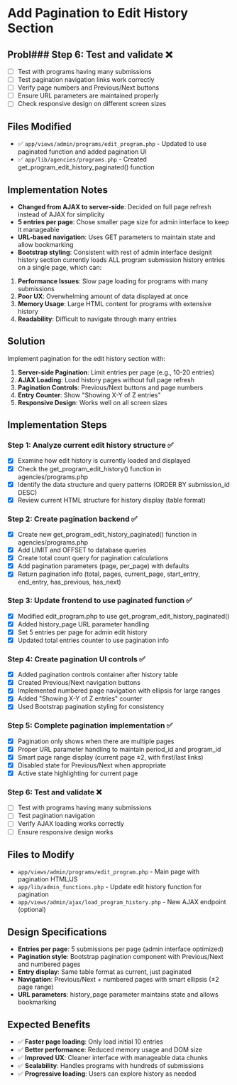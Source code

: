 # Add Pagination to Edit History Section

## Probl### Step 6: Test and validate ❌
- [ ] Test with programs having many submissions
- [ ] Test pagination navigation links work correctly
- [ ] Verify page numbers and Previous/Next buttons
- [ ] Ensure URL parameters are maintained properly
- [ ] Check responsive design on different screen sizes

## Files Modified
- ✅ `app/views/admin/programs/edit_program.php` - Updated to use paginated function and added pagination UI
- ✅ `app/lib/agencies/programs.php` - Created get_program_edit_history_paginated() function

## Implementation Notes
- **Changed from AJAX to server-side**: Decided on full page refresh instead of AJAX for simplicity
- **5 entries per page**: Chose smaller page size for admin interface to keep it manageable
- **URL-based navigation**: Uses GET parameters to maintain state and allow bookmarking
- **Bootstrap styling**: Consistent with rest of admin interface designit history section currently loads ALL program submission history entries on a single page, which can:
1. **Performance Issues**: Slow page loading for programs with many submissions
2. **Poor UX**: Overwhelming amount of data displayed at once
3. **Memory Usage**: Large HTML content for programs with extensive history
4. **Readability**: Difficult to navigate through many entries

## Solution
Implement pagination for the edit history section with:
1. **Server-side Pagination**: Limit entries per page (e.g., 10-20 entries)
2. **AJAX Loading**: Load history pages without full page refresh
3. **Pagination Controls**: Previous/Next buttons and page numbers
4. **Entry Counter**: Show "Showing X-Y of Z entries"
5. **Responsive Design**: Works well on all screen sizes

## Implementation Steps

### Step 1: Analyze current edit history structure ✅
- [x] Examine how edit history is currently loaded and displayed
- [x] Check the get_program_edit_history() function in agencies/programs.php
- [x] Identify the data structure and query patterns (ORDER BY submission_id DESC)
- [x] Review current HTML structure for history display (table format)

### Step 2: Create pagination backend ✅
- [x] Create new get_program_edit_history_paginated() function in agencies/programs.php
- [x] Add LIMIT and OFFSET to database queries
- [x] Create total count query for pagination calculations
- [x] Add pagination parameters (page, per_page) with defaults
- [x] Return pagination info (total, pages, current_page, start_entry, end_entry, has_previous, has_next)

### Step 3: Update frontend to use paginated function ✅
- [x] Modified edit_program.php to use get_program_edit_history_paginated()
- [x] Added history_page URL parameter handling
- [x] Set 5 entries per page for admin edit history
- [x] Updated total entries counter to use pagination info

### Step 4: Create pagination UI controls ✅
- [x] Added pagination controls container after history table
- [x] Created Previous/Next navigation buttons
- [x] Implemented numbered page navigation with ellipsis for large ranges
- [x] Added "Showing X-Y of Z entries" counter
- [x] Used Bootstrap pagination styling for consistency

### Step 5: Complete pagination implementation ✅
- [x] Pagination only shows when there are multiple pages
- [x] Proper URL parameter handling to maintain period_id and program_id
- [x] Smart page range display (current page ±2, with first/last links)
- [x] Disabled state for Previous/Next when appropriate
- [x] Active state highlighting for current page

### Step 6: Test and validate ❌
- [ ] Test with programs having many submissions
- [ ] Test pagination navigation
- [ ] Verify AJAX loading works correctly
- [ ] Ensure responsive design works

## Files to Modify
- `app/views/admin/programs/edit_program.php` - Main page with pagination HTML/JS
- `app/lib/admin_functions.php` - Update edit history function for pagination
- `app/views/admin/ajax/load_program_history.php` - New AJAX endpoint (optional)

## Design Specifications
- **Entries per page**: 5 submissions per page (admin interface optimized)
- **Pagination style**: Bootstrap pagination component with Previous/Next and numbered pages
- **Entry display**: Same table format as current, just paginated
- **Navigation**: Previous/Next + numbered pages with smart ellipsis (±2 page range)
- **URL parameters**: history_page parameter maintains state and allows bookmarking

## Expected Benefits
- ✅ **Faster page loading**: Only load initial 10 entries
- ✅ **Better performance**: Reduced memory usage and DOM size
- ✅ **Improved UX**: Cleaner interface with manageable data chunks
- ✅ **Scalability**: Handles programs with hundreds of submissions
- ✅ **Progressive loading**: Users can explore history as needed
